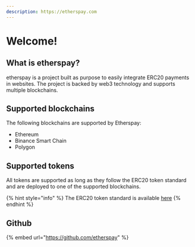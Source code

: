 ```yaml
---
description: https://etherspay.com
---
```


# Welcome!

## What is etherspay?

etherspay is a project built as purpose to easily integrate ERC20 payments in websites. The project is backed by web3 technology and supports multiple blockchains.

## Supported blockchains

The following blockchains are supported by Etherspay:

* Ethereum
* Binance Smart Chain
* Polygon

## Supported tokens

All tokens are supported as long as they follow the ERC20 token standard and are deployed to one of the supported blockchains.

{% hint style="info" %}
The ERC20 token standard is available [here](https://github.com/ethereum/EIPs/blob/master/EIPS/eip-20.md)
{% endhint %}

## Github

{% embed url="https://github.com/etherspay" %}
